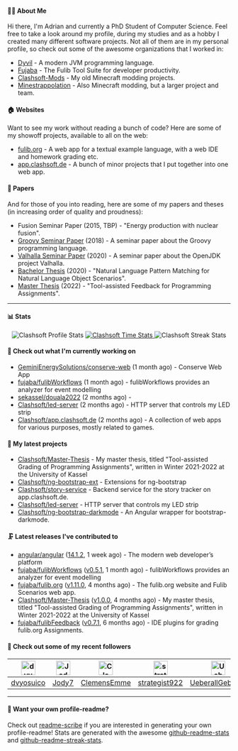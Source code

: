 #### 👨‍💻 About Me

Hi there, I'm Adrian and currently a PhD Student of Computer Science.
Feel free to take a look around my profile, during my studies and as a hobby I created many different software projects.
Not all of them are in my personal profile, so check out some of the awesome organizations that I worked in:

- [Dyvil](https://github.com/Dyvil) - A modern JVM programming language.
- [Fujaba](https://github.com/fujaba) - The Fulib Tool Suite for developer productivity.
- [Clashsoft-Mods](https://github.com/Clashsoft-Mods) - My old Minecraft modding projects.
- [Minestrappolation](https://github.com/MinestrapTeam) - Also Minecraft modding, but a larger project and team.

#### 🏠 Websites

Want to see my work without reading a bunch of code?
Here are some of my showoff projects, available to all on the web:

- [fulib.org](https://www.fulib.org) - A web app for a textual example language, with a web IDE and homework grading etc.
- [app.clashsoft.de](https://app.clashsoft.de) - A bunch of minor projects that I put together into one web app.

#### 📄 Papers

And for those of you into reading, here are some of my papers and theses (in increasing order of quality and proudness):

- Fusion Seminar Paper (2015, TBP) - "Energy production with nuclear fusion".
- [Groovy Seminar Paper](https://github.com/Clashsoft/Seminar-Groovy) (2018) - A seminar paper about the Groovy programming language.
- [Valhalla Seminar Paper](https://github.com/Clashsoft/Seminar-Valhalla) (2020) - A seminar paper about the OpenJDK project Valhalla.
- [Bachelor Thesis](https://github.com/Clashsoft/Bachelor-Thesis) (2020) - "Natural Language Pattern Matching for Natural Language Object Scenarios".
- [Master Thesis](https://github.com/Clashsoft/Master-Thesis) (2022) - "Tool-assisted Feedback for Programming Assignments".

---

#### 📊 Stats

<div align=center>
  <img src="https://github-readme-stats.vercel.app/api?username=Clashsoft&show_icons=true&theme=dark&count_private=true&icon_color=0075ff&include_all_commits=true" alt="Clashsoft Profile Stats">

    

  <a href="https://wakatime.com/@Clashsoft">
    <img src="https://github-readme-stats.vercel.app/api/wakatime?username=Clashsoft&theme=dark&layout=compact&langs_count=10" alt="Clashsoft Time Stats">
  </a>

  <img src="http://github-readme-streak-stats.herokuapp.com?user=Clashsoft&theme=dark" alt="Clashsoft Streak Stats">
</div>

#### 👷‍ Check out what I'm currently working on

- [GeminiEnergySolutions/conserve-web](https://github.com/GeminiEnergySolutions/conserve-web) (1 month ago) - Conserve Web App
- [fujaba/fulibWorkflows](https://github.com/fujaba/fulibWorkflows) (1 month ago) - fulibWorkflows provides an analyzer for event modelling
- [sekassel/douala2022](https://github.com/sekassel/douala2022) (2 months ago) - 
- [Clashsoft/led-server](https://github.com/Clashsoft/led-server) (2 months ago) - HTTP server that controls my LED strip
- [Clashsoft/app.clashsoft.de](https://github.com/Clashsoft/app.clashsoft.de) (2 months ago) - A collection of web apps for various purposes, mostly related to games.

#### 🌱 My latest projects

- [Clashsoft/Master-Thesis](https://github.com/Clashsoft/Master-Thesis) - My master thesis, titled &#34;Tool-assisted Grading of Programming Assignments&#34;, written in Winter 2021-2022 at the University of Kassel
- [Clashsoft/ng-bootstrap-ext](https://github.com/Clashsoft/ng-bootstrap-ext) - Extensions for ng-bootstrap
- [Clashsoft/story-service](https://github.com/Clashsoft/story-service) - Backend service for the story tracker on app.clashsoft.de.
- [Clashsoft/led-server](https://github.com/Clashsoft/led-server) - HTTP server that controls my LED strip
- [Clashsoft/ng-bootstrap-darkmode](https://github.com/Clashsoft/ng-bootstrap-darkmode) - An Angular wrapper for bootstrap-darkmode.

#### 🗜 Latest releases I've contributed to

- [angular/angular](https://github.com/angular/angular) ([14.1.2](https://github.com/angular/angular/releases/tag/14.1.2), 1 week ago) - The modern web developer’s platform
- [fujaba/fulibWorkflows](https://github.com/fujaba/fulibWorkflows) ([v0.5.1](https://github.com/fujaba/fulibWorkflows/releases/tag/v0.5.1), 1 month ago) - fulibWorkflows provides an analyzer for event modelling
- [fujaba/fulib.org](https://github.com/fujaba/fulib.org) ([v1.11.0](https://github.com/fujaba/fulib.org/releases/tag/v1.11.0), 4 months ago) - The fulib.org website and Fulib Scenarios web app.
- [Clashsoft/Master-Thesis](https://github.com/Clashsoft/Master-Thesis) ([v1.0.0](https://github.com/Clashsoft/Master-Thesis/releases/tag/v1.0.0), 4 months ago) - My master thesis, titled &#34;Tool-assisted Grading of Programming Assignments&#34;, written in Winter 2021-2022 at the University of Kassel
- [fujaba/fulibFeedback](https://github.com/fujaba/fulibFeedback) ([v0.7.1](https://github.com/fujaba/fulibFeedback/releases/tag/v0.7.1), 6 months ago) - IDE plugins for grading fulib.org Assignments.

#### 🚶 Check out some of my recent followers

| [<img src="https://github.com/dvyosuico.png?size=128" alt="dvyosuico Profile Avatar" width="32">](https://github.com/dvyosuico)| [<img src="https://github.com/Jody7.png?size=128" alt="Jody7 Profile Avatar" width="32">](https://github.com/Jody7)| [<img src="https://github.com/ClemensEmme.png?size=128" alt="ClemensEmme Profile Avatar" width="32">](https://github.com/ClemensEmme)| [<img src="https://github.com/strategist922.png?size=128" alt="strategist922 Profile Avatar" width="32">](https://github.com/strategist922)| [<img src="https://github.com/UeberallGebannt.png?size=128" alt="UeberallGebannt Profile Avatar" width="32">](https://github.com/UeberallGebannt)|
|:---:|:---:|:---:|:---:|:---:|
| [dvyosuico](https://github.com/dvyosuico)| [Jody7](https://github.com/Jody7)| [ClemensEmme](https://github.com/ClemensEmme)| [strategist922](https://github.com/strategist922)| [UeberallGebannt](https://github.com/UeberallGebannt)|

---

#### 📇 Want your own profile-readme?
Check out [readme-scribe](https://github.com/muesli/readme-scribe) if you are interested in generating your own profile-readme!
Stats are generated with the awesome [github-readme-stats](https://github.com/anuraghazra/github-readme-stats) and [github-readme-streak-stats](https://github.com/DenverCoder1/github-readme-streak-stats).
